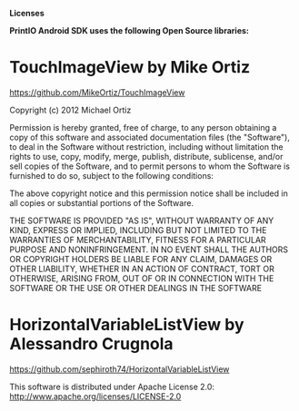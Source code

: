**Licenses**

**PrintIO Android SDK uses the following Open Source libraries:**

TouchImageView by Mike Ortiz
========

https://github.com/MikeOrtiz/TouchImageView  

Copyright (c) 2012 Michael Ortiz

Permission is hereby granted, free of charge, to any person obtaining a copy of this software and associated documentation files (the "Software"), to deal in the Software without restriction, including without limitation the rights to use, copy, modify, merge, publish, distribute, sublicense, and/or sell copies of the Software, and to permit persons to whom the Software is furnished to do so, subject to the following conditions:

The above copyright notice and this permission notice shall be included in all copies or substantial portions of the Software.

THE SOFTWARE IS PROVIDED "AS IS", WITHOUT WARRANTY OF ANY KIND, EXPRESS OR IMPLIED, INCLUDING BUT NOT LIMITED TO THE WARRANTIES OF MERCHANTABILITY, FITNESS FOR A PARTICULAR PURPOSE AND NONINFRINGEMENT. IN NO EVENT SHALL THE AUTHORS OR COPYRIGHT HOLDERS BE LIABLE FOR ANY CLAIM, DAMAGES OR OTHER LIABILITY, WHETHER IN AN ACTION OF CONTRACT, TORT OR OTHERWISE, ARISING FROM, OUT OF OR IN CONNECTION WITH THE SOFTWARE OR THE USE OR OTHER DEALINGS IN THE SOFTWARE


HorizontalVariableListView by Alessandro Crugnola
========

https://github.com/sephiroth74/HorizontalVariableListView

This software is distributed under Apache License 2.0: http://www.apache.org/licenses/LICENSE-2.0